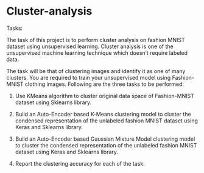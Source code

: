 # Cluster-analysis

Tasks:

The task of this project is to perform cluster analysis on fashion MNIST dataset using unsupervised learning. Cluster analysis is one of the unsupervised machine learning technique which doesn’t require labeled data.

The task will be that of clustering images and identify it as one of many clusters. You are required to train your unsupervised model using Fashion-MNIST clothing images. Following are the three tasks to be performed:

1. Use KMeans algorithm to cluster original data space of Fashion-MNIST dataset using Sklearns library.

2. Build an Auto-Encoder based K-Means clustering model to cluster the condensed representation of the unlabeled fashion MNIST dataset using Keras and Sklearns library.

3. Build an Auto-Encoder based Gaussian Mixture Model clustering model to cluster the condensed representation of the unlabeled fashion MNIST dataset using Keras and Sklearns library.

4. Report the clustering accuracy for each of the task.
